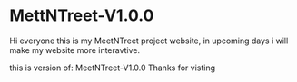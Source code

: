 # MettNTreet-V1.0.0
Hi everyone this is my MeetNTreet project website, in upcoming days i will make my website more interavtive.

this is version of: MeetNTreet-V1.0.0
Thanks for visting 
